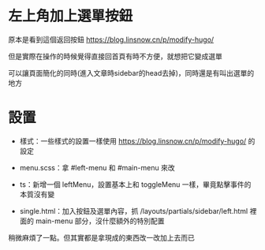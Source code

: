 # 左上角加上選單按鈕
原本是看到這個返回按鈕 https://blog.linsnow.cn/p/modify-hugo/

但是實際在操作的時候覺得直接回首頁有時不方便，就想把它變成選單

可以讓頁面簡化的同時(進入文章時sidebar的head去掉)，同時還是有叫出選單的地方

# 設置
* 樣式：一些樣式的設置一樣使用 https://blog.linsnow.cn/p/modify-hugo/ 的設定

* menu.scss：拿 #left-menu 和 #main-menu 來改

* ts：新增一個 leftMenu，設置基本上和 toggleMenu 一樣，畢竟點擊事件的本質沒有變

* single.html：加入按鈕及選單內容，抓 /layouts/partials/sidebar/left.html 裡面的 main-menu 部分，沒什麼額外的特別配置

稍微麻煩了一點。但其實都是拿現成的東西改一改加上去而已
